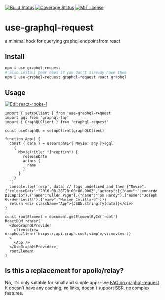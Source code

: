 [![Build Status](https://travis-ci.org/capaj/use-graphql-request.svg?branch=master)](https://travis-ci.org/capaj/use-graphql-request.svg?branch=master)
[![Coverage Status](https://coveralls.io/repos/github/capaj/use-graphql-request/badge.svg?branch=master)](https://coveralls.io/github/capaj/use-graphql-request?branch=master)
[![MIT license](http://img.shields.io/badge/license-MIT-brightgreen.svg)](http://opensource.org/licenses/MIT)

# use-graphql-request

a minimal hook for querying graphql endpoint from react

## Install

```sh
npm i use-graphql-request
# also install peer deps if you don't already have them
npm i use-graphql-request graphql-request react graphql
```

## Usage

[![Edit react-hooks-1](https://codesandbox.io/static/img/play-codesandbox.svg)](https://codesandbox.io/s/2okylmqojr)

```tsx
import { setupClient } from 'use-graphql-request'
import gql from 'graphql-tag'
import { GraphQLClient } from 'graphql-request'

const useGraphQL = setupClient(graphQLClient)

function App() {
  const { data } = useGraphQL<{ Movie: any }>(gql`
    {
      Movie(title: "Inception") {
        releaseDate
        actors {
          name
        }
      }
    }
  `)
  console.log('resp', data) // logs undefined and then {"Movie":{"releaseDate":"2010-08-28T20:00:00.000Z","actors":[{"name":"Leonardo DiCaprio"},{"name":"Ellen Page"},{"name":"Tom Hardy"},{"name":"Joseph Gordon-Levitt"},{"name":"Marion Cotillard"}]}}
  return <div className="App">{JSON.stringify(data)}</div>
}

const rootElement = document.getElementById('root')
ReactDOM.render(
  <UseGraphQLProvider
    client={new GraphQLClient('https://api.graph.cool/simple/v1/movies')}
  >
    <App />
  </UseGraphQLProvider>,
  rootElement
)
```

## Is this a replacement for apollo/relay?

No, it's only suitable for small and simple apps-see [FAQ on graphql-request](https://github.com/prisma/graphql-request#whats-the-difference-between-graphql-request-apollo-and-relay). It doesn't have any caching, no links, doesn't support SSR, no complex features.
